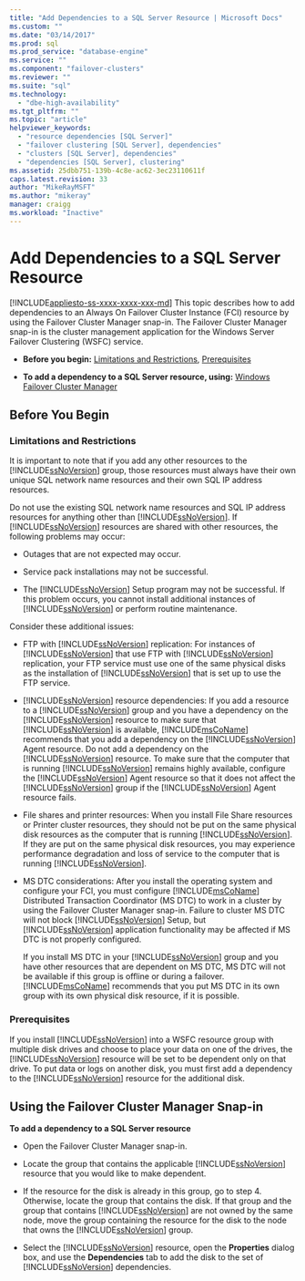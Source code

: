 ```yaml
---
title: "Add Dependencies to a SQL Server Resource | Microsoft Docs"
ms.custom: ""
ms.date: "03/14/2017"
ms.prod: sql
ms.prod_service: "database-engine"
ms.service: ""
ms.component: "failover-clusters"
ms.reviewer: ""
ms.suite: "sql"
ms.technology: 
  - "dbe-high-availability"
ms.tgt_pltfrm: ""
ms.topic: "article"
helpviewer_keywords: 
  - "resource dependencies [SQL Server]"
  - "failover clustering [SQL Server], dependencies"
  - "clusters [SQL Server], dependencies"
  - "dependencies [SQL Server], clustering"
ms.assetid: 25dbb751-139b-4c8e-ac62-3ec23110611f
caps.latest.revision: 33
author: "MikeRayMSFT"
ms.author: "mikeray"
manager: craigg
ms.workload: "Inactive"
---
```

# Add Dependencies to a SQL Server Resource
[!INCLUDE[appliesto-ss-xxxx-xxxx-xxx-md](../../../includes/appliesto-ss-xxxx-xxxx-xxx-md.md)]
  This topic describes how to add dependencies to an Always On Failover Cluster Instance (FCI) resource by using the Failover Cluster Manager snap-in. The Failover Cluster Manager snap-in is the cluster management application for the Windows Server Failover Clustering (WSFC) service.  
  
-   **Before you begin:**  [Limitations and Restrictions](#Restrictions), [Prerequisites](#Prerequisites)  
  
-   **To add a dependency to a SQL Server resource, using:** [Windows Failover Cluster Manager](#WinClusManager)  
  
##  <a name="BeforeYouBegin"></a> Before You Begin  
  
###  <a name="Restrictions"></a> Limitations and Restrictions  
 It is important to note that if you add any other resources to the [!INCLUDE[ssNoVersion](../../../includes/ssnoversion-md.md)] group, those resources must always have their own unique SQL network name resources and their own SQL IP address resources.  
  
 Do not use the existing SQL network name resources and SQL IP address resources for anything other than [!INCLUDE[ssNoVersion](../../../includes/ssnoversion-md.md)]. If [!INCLUDE[ssNoVersion](../../../includes/ssnoversion-md.md)] resources are shared with other resources, the following problems may occur:  
  
-   Outages that are not expected may occur.  
  
-   Service pack installations may not be successful.  
  
-   The [!INCLUDE[ssNoVersion](../../../includes/ssnoversion-md.md)] Setup program may not be successful. If this problem occurs, you cannot install additional instances of [!INCLUDE[ssNoVersion](../../../includes/ssnoversion-md.md)] or perform routine maintenance.  
  
 Consider these additional issues:  
  
-   FTP with [!INCLUDE[ssNoVersion](../../../includes/ssnoversion-md.md)] replication: For instances of [!INCLUDE[ssNoVersion](../../../includes/ssnoversion-md.md)] that use FTP with [!INCLUDE[ssNoVersion](../../../includes/ssnoversion-md.md)] replication, your FTP service must use one of the same physical disks as the installation of [!INCLUDE[ssNoVersion](../../../includes/ssnoversion-md.md)] that is set up to use the FTP service.  
  
-   [!INCLUDE[ssNoVersion](../../../includes/ssnoversion-md.md)] resource dependencies: If you add a resource to a [!INCLUDE[ssNoVersion](../../../includes/ssnoversion-md.md)] group and you have a dependency on the [!INCLUDE[ssNoVersion](../../../includes/ssnoversion-md.md)] resource to make sure that [!INCLUDE[ssNoVersion](../../../includes/ssnoversion-md.md)] is available, [!INCLUDE[msCoName](../../../includes/msconame-md.md)] recommends that you add a dependency on the [!INCLUDE[ssNoVersion](../../../includes/ssnoversion-md.md)] Agent resource. Do not add a dependency on the [!INCLUDE[ssNoVersion](../../../includes/ssnoversion-md.md)] resource. To make sure that the computer that is running [!INCLUDE[ssNoVersion](../../../includes/ssnoversion-md.md)] remains highly available, configure the [!INCLUDE[ssNoVersion](../../../includes/ssnoversion-md.md)] Agent resource so that it does not affect the [!INCLUDE[ssNoVersion](../../../includes/ssnoversion-md.md)] group if the [!INCLUDE[ssNoVersion](../../../includes/ssnoversion-md.md)] Agent resource fails.  
  
-   File shares and printer resources: When you install File Share resources or Printer cluster resources, they should not be put on the same physical disk resources as the computer that is running [!INCLUDE[ssNoVersion](../../../includes/ssnoversion-md.md)]. If they are put on the same physical disk resources, you may experience performance degradation and loss of service to the computer that is running [!INCLUDE[ssNoVersion](../../../includes/ssnoversion-md.md)].  
  
-   MS DTC considerations: After you install the operating system and configure your FCI, you must configure [!INCLUDE[msCoName](../../../includes/msconame-md.md)] Distributed Transaction Coordinator (MS DTC) to work in a cluster by using the Failover Cluster Manager snap-in. Failure to cluster MS DTC will not block [!INCLUDE[ssNoVersion](../../../includes/ssnoversion-md.md)] Setup, but [!INCLUDE[ssNoVersion](../../../includes/ssnoversion-md.md)] application functionality may be affected if MS DTC is not properly configured.  
  
     If you install MS DTC in your [!INCLUDE[ssNoVersion](../../../includes/ssnoversion-md.md)] group and you have other resources that are dependent on MS DTC, MS DTC will not be available if this group is offline or during a failover. [!INCLUDE[msCoName](../../../includes/msconame-md.md)] recommends that you put MS DTC in its own group with its own physical disk resource, if it is possible.  
  
###  <a name="Prerequisites"></a> Prerequisites  
 If you install [!INCLUDE[ssNoVersion](../../../includes/ssnoversion-md.md)] into a WSFC resource group with multiple disk drives and choose to place your data on one of the drives, the [!INCLUDE[ssNoVersion](../../../includes/ssnoversion-md.md)] resource will be set to be dependent only on that drive. To put data or logs on another disk, you must first add a dependency to the [!INCLUDE[ssNoVersion](../../../includes/ssnoversion-md.md)] resource for the additional disk.  
  
##  <a name="WinClusManager"></a> Using the Failover Cluster Manager Snap-in  
 **To add a dependency to a SQL Server resource**  
  
-   Open the Failover Cluster Manager snap-in.  
  
-   Locate the group that contains the applicable [!INCLUDE[ssNoVersion](../../../includes/ssnoversion-md.md)] resource that you would like to make dependent.  
  
-   If the resource for the disk is already in this group, go to step 4. Otherwise, locate the group that contains the disk. If that group and the group that contains [!INCLUDE[ssNoVersion](../../../includes/ssnoversion-md.md)] are not owned by the same node, move the group containing the resource for the disk to the node that owns the [!INCLUDE[ssNoVersion](../../../includes/ssnoversion-md.md)] group.  
  
-   Select the [!INCLUDE[ssNoVersion](../../../includes/ssnoversion-md.md)] resource, open the **Properties** dialog box, and use the **Dependencies** tab to add the disk to the set of [!INCLUDE[ssNoVersion](../../../includes/ssnoversion-md.md)] dependencies.  
  
  
